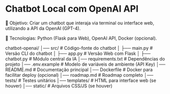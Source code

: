 # Chatbot Local com OpenAI API

🔹 Objetivo: Criar um chatbot que interaja via terminal ou interface web, utilizando a API da OpenAI (GPT-4).

🔹 Tecnologias: Python (Flask para Web), OpenAI API, Docker (opcional).

chatbot-openai/
│── src/                 # Código-fonte do chatbot
│   ├── main.py          # Versão CLI do chatbot
│   ├── app.py           # Versão Web com Flask
│   ├── chatbot.py       # Módulo central da IA
│── requirements.txt     # Dependências do projeto
│── .env.example         # Modelo de variáveis de ambiente (API Key)
│── README.md            # Documentação principal
│── Dockerfile           # Docker para facilitar deploy (opcional)
│── roadmap.md           # Roadmap completo
│── tests/               # Testes unitários
│── templates/           # HTML para interface web (se houver)
│── static/              # Arquivos CSS/JS (se houver)
